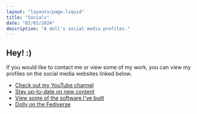 ```yaml
---
layout: "layouts/page.liquid"
title: "Socials"
date: "02/02/2024"
description: "A doll's social media profiles."
---
```


## Hey! :)

If you would like to contact me or view some of my work, you can view my profiles on the social media websites linked below.

- [Check out my YouTube channel](https://youtube.com/@angeldollface666)
- [Stay up-to-date on new content](https://instagram.com/angeldollface666)
- [View some of the software I've built](https://github.com/angeldollface)
- [Dolly on the Fediverse](https://mastodon.social/@angeldollface666)
